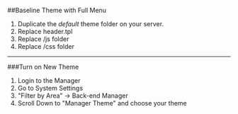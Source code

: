 ##Baseline Theme with Full Menu

1. Duplicate the *default* theme folder on your server.
2. Replace header.tpl
3. Replace /js folder
4. Replace /css folder

---

###Turn on New Theme

1. Login to the Manager
2. Go to System Settings
3. "Filter by Area" -> Back-end Manager
4. Scroll Down to "Manager Theme" and choose your theme